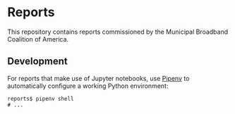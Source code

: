 # Reports

This repository contains reports commissioned by the Municipal Broadband
Coalition of America.

## Development

For reports that make use of Jupyter notebooks, use
[Pipenv](https://pipenv.kennethreitz.org) to automatically configure a working Python environment:

```console
reports$ pipenv shell
# ...
```
